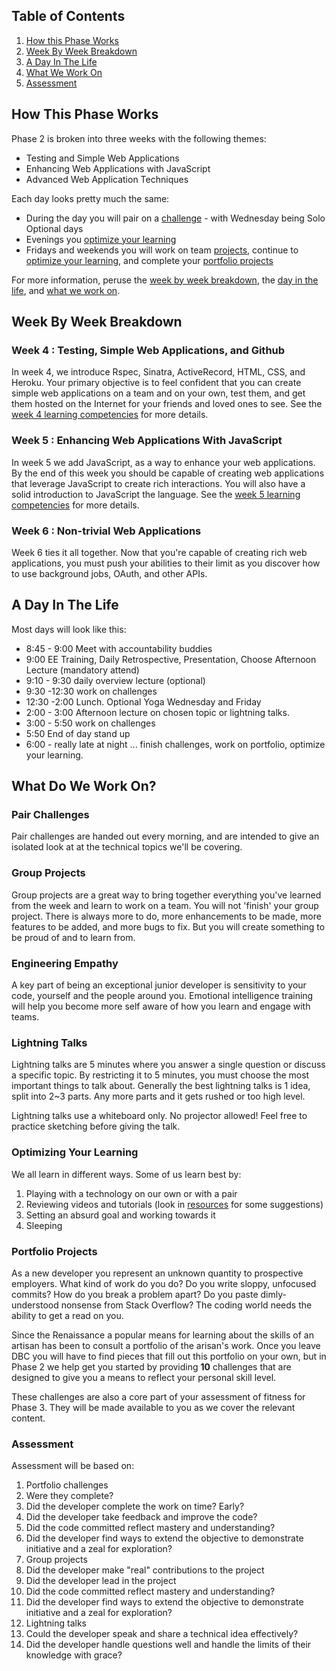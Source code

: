 ## Table of Contents

1. [How this Phase Works](#how-this-phase-works)
1. [Week By Week Breakdown](#week-by-week-breakdown)
1. [A Day In The Life](#a-day-in-the-life)
1. [What We Work On](#what-do-we-work-on)
1. [Assessment](#assessment)

## How This Phase Works
Phase 2 is broken into three weeks with the following themes:

- Testing and Simple Web Applications
- Enhancing Web Applications with JavaScript
- Advanced Web Application Techniques

Each day looks pretty much the same:

- During the day you will pair on a [challenge](#pair-challenges) - with
  Wednesday being Solo Optional days
- Evenings you [optimize your learning](#optimizing-your-learning)
- Fridays and weekends you will work on team [projects](#group-projects),
  continue to [optimize your learning](#optimizing-your-learning), and complete
  your [portfolio projects](#portfolio-projects)


For more information, peruse the [week by week
breakdown](#week-by-week-breakdown), the [day in the life](#a-day-in-the-life),
and [what we work on](#what-do-we-work-on).

## Week By Week Breakdown

### Week 4 : Testing, Simple Web Applications, and Github

In week 4, we introduce Rspec, Sinatra, ActiveRecord, HTML, CSS, and Heroku.
Your primary objective is to feel confident that you can create simple web
applications on a team and on your own, test them, and get them hosted on the
Internet for your friends and loved ones to see. See the [week 4 learning
competencies](learning-competencies/week-4-lc.md) for more details.

### Week 5 : Enhancing Web Applications With JavaScript

In week 5 we add JavaScript,  as a way to enhance your web applications. By the
end of this week you should be capable of creating web applications that
leverage JavaScript to create rich interactions. You will also have a solid
introduction to JavaScript the language. See the [week 5 learning
competencies](learning-competencies/week-5-lc.md) for more details.


### Week 6 : Non-trivial Web Applications
Week 6 ties it all together. Now that you're capable of creating rich web
applications, you must push your abilities to their limit as you discover how to
use background jobs, OAuth, and other APIs.

## A Day In The Life
Most days will look like this:
  - 8:45 - 9:00 Meet with accountability buddies
  - 9:00  EE Training, Daily Retrospective, Presentation, Choose Afternoon Lecture  (mandatory attend)
  - 9:10 - 9:30 daily overview lecture (optional)
  - 9:30 -12:30 work on challenges
  - 12:30 -2:00 Lunch. Optional Yoga Wednesday and Friday
  - 2:00 - 3:00 Afternoon lecture on chosen topic or lightning talks.
  - 3:00 - 5:50 work on challenges
  - 5:50 End of day stand up
  - 6:00 - really late at night ... finish challenges, work on portfolio, optimize your learning.

## What Do We Work On?

### Pair Challenges

Pair challenges are handed out every morning, and are intended to give an
isolated look at at the technical topics we'll be covering.

### Group Projects

Group projects are a great way to bring together everything you've learned from
the week and learn to work on a team.   You will not 'finish' your group
project. There is always more to do, more enhancements to be made, more
features to be added, and more bugs to fix. But you will create something to be
proud of and to learn from.

### Engineering Empathy

A key part of being an exceptional junior developer is sensitivity to your
code, yourself and the people around you. Emotional intelligence training will
help you become more self aware of how you learn and engage with teams.

### Lightning Talks

Lightning talks are 5 minutes where you answer a single question or discuss a
specific topic. By restricting it to 5 minutes, you must choose the most
important things to talk about.  Generally the best lightning talks is 1 idea,
split into 2~3 parts. Any more parts and it gets rushed or too high level.

Lightning talks use a whiteboard only. No projector allowed! Feel free to
practice sketching before giving the talk.

### Optimizing Your Learning

We all learn in different ways. Some of us learn best by:

1. Playing with a technology on our own or with a pair
2. Reviewing videos and tutorials (look in [resources](resources.md) for some suggestions)
3. Setting an absurd goal and working towards it
4. Sleeping

<a name="portfolio-projects">

### Portfolio Projects

As a new developer you represent an unknown quantity to prospective employers.
What kind of work do you do?  Do you write sloppy, unfocused commits?  How do
you break a problem apart?  Do you paste dimly-understood nonsense from Stack
Overflow?  The coding world needs the ability to get a read on you.

Since the Renaissance a popular means for learning about the skills of an
artisan has been to consult a portfolio of the arisan's work.  Once you leave
DBC you will have to find pieces that fill out this portfolio on your own, but
in Phase 2 we help get you started by providing **10** challenges that are
designed to give you a means to reflect your personal skill level.

These challenges are also a core part of your assessment of fitness for Phase
3.  They will be made available to you as we cover the relevant content.

<a name="assessment">

### Assessment

Assessment will be based on:

1.  Portfolio challenges
  1.  Were they complete?
  1.  Did the developer complete the work on time?  Early?
  1.  Did the developer take feedback and improve the code?
  1.  Did the code committed reflect mastery and understanding?
  1.  Did the developer find ways to extend the objective to demonstrate
initiative and a zeal for exploration?
1.  Group projects
  1.  Did the developer make "real" contributions to the project
  1.  Did the developer lead in the project
  1.  Did the code committed reflect mastery and understanding?
  1.  Did the developer find ways to extend the objective to demonstrate
initiative and a zeal for exploration?
1.  Lightning talks
  1.  Could the developer speak and share a technical idea effectively?
  1.  Did the developer handle questions well and handle the limits of their
knowledge with grace?
